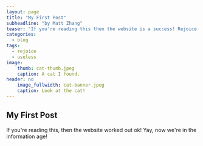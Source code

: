 ```yaml
---
layout: page
title: "My First Post"
subheadline: "by Matt Zhang"
teaser: "If you're reading this then the website is a success! Rejoice!"
categories:
  - blog
tags:
  - rejoice
  - useless
image:
    thumb: cat-thumb.jpeg
    caption: A cat I found.
header: no
    image_fullwidth: cat-banner.jpeg
    caption: Look at the cat!
---
```

## My First Post
If you're reading this, then the website worked out ok! Yay, now we're in the information age!
